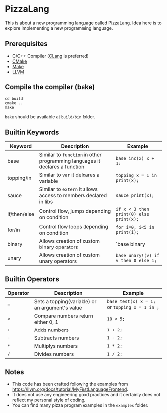 # PizzaLang

This is about a new programming language called PizzaLang. Idea here is to explore implementing a new programming language.

## Prerequisites

- C/C++ Compiler ([CLang](https://clang.llvm.org/) is preferred)
- [CMake](http://cmake.org/)
- [Make](https://www.gnu.org/software/make/)
- [LLVM](https://llvm.org)

## Compile the compiler (bake)

```
cd build
cmake ..
make
```

`bake` should be available at `build/bin` folder.

## Builtin Keywords

| Keyword      | Description                                                                  | Example                                                     |
| ------------ | ---------------------------------------------------------------------------- | ----------------------------------------------------------- |
| base         | Similar to `function` in other programming languages it declares a function  | `base inc(x) x + 1;`                                        |
| topping/in   | Similar to `var` it delcares a variable                                      | `topping x = 1 in print(x);`                                |
| sauce        | Similar to `extern` it allows access to members declared in libs             | `sauce print(x);`                                           |
| if/then/else | Control flow, jumps depending on condition                                   | `if x < 3 then print(0) else print(x);`                     |
| for/in       | Control flow loops depending on condition                                    | `for i=0, i<5 in print(i);`                                 |
| binary       | Allows creation of custom binary operators                                   | `base binary| 5 (L R) if L then 1 else if R then 1 else 0;` |
| unary        | Allows creation of custom unary operators                                    | `base unary!(v) if v then 0 else 1;`                        |

## Builtin Operators

| Operator | Description                                                                  | Example                                               |
| -------- | ---------------------------------------------------------------------------- | ----------------------------------------------------- |
| `=`      | Sets a topping(variable) or an argument's value                              | ```base test(x) x = 1;``` or ```topping x = 1 in ;``` |
| `<`      | Compare numbers return either 0, 1                                           | ```10 < 5;```                                         |
| `+`      | Adds numbers                                                                 | ```1 + 2;```                                          |
| `-`      | Subtracts numbers                                                            | ```1 - 2;```                                          |
| `*`      | Multiplys numbers                                                            | ```1 * 2;```                                          |
| `/`      | Divides numbers                                                              | ```1 / 2;```                                          |

## Notes

- This code has been crafted following the examples from https://llvm.org/docs/tutorial/MyFirstLanguageFrontend.
- It does not use any engineering good practices and it certainly does not reflect my personal style of coding.
- You can find many pizza program examples in the `examples` folder.

